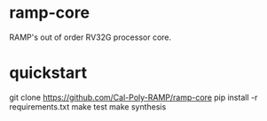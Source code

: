 # ramp-core
RAMP's out of order RV32G processor core.

# quickstart
git clone https://github.com/Cal-Poly-RAMP/ramp-core
pip install -r requirements.txt
make test
make synthesis
